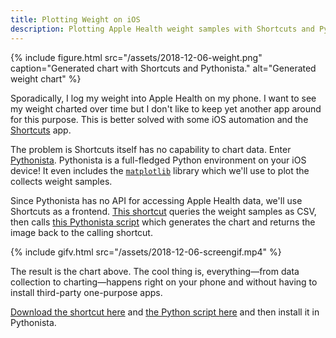 ```yaml
---
title: Plotting Weight on iOS
description: Plotting Apple Health weight samples with Shortcuts and Pythonista.
---
```


{% include figure.html src="/assets/2018-12-06-weight.png" caption="Generated chart with Shortcuts and Pythonista." alt="Generated weight chart" %}

Sporadically, I log my weight into Apple Health on my phone. I want to see my weight charted over time but I don't like to keep yet another app around for this purpose. This is better solved with some iOS automation and the [Shortcuts](https://support.apple.com/guide/shortcuts/welcome/ios) app.

The problem is Shortcuts itself has no capability to chart data. Enter [Pythonista](http://omz-software.com/pythonista/). Pythonista is a full-fledged Python environment on your iOS device! It even includes the [`matplotlib`](https://matplotlib.org/) library which we'll use to plot the collects weight samples.

Since Pythonista has no API for accessing Apple Health data, we'll use Shortcuts as a frontend. [This shortcut](https://www.icloud.com/shortcuts/a262ec12bb764dae9fab4aeb59ee2c57) queries the weight samples as CSV, then calls [this Pythonista script](/assets/2018-12-06-plotweight.py) which generates the chart and returns the image back to the calling shortcut.

{% include gifv.html src="/assets/2018-12-06-screengif.mp4" %}

The result is the chart above. The cool thing is, everything—from data collection to charting—happens right on your phone and without having to install third-party one-purpose apps.

[Download the shortcut here](https://www.icloud.com/shortcuts/a262ec12bb764dae9fab4aeb59ee2c57) and [the Python script here](/assets/2018-12-06-plotweight.py) and then install it in Pythonista.